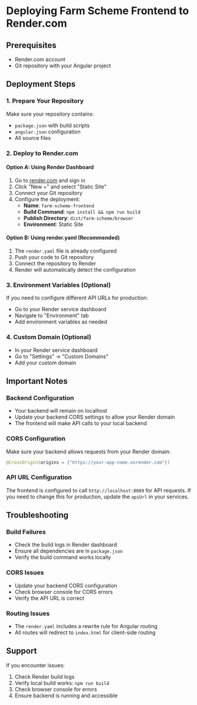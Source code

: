 # Deploying Farm Scheme Frontend to Render.com

## Prerequisites
- Render.com account
- Git repository with your Angular project

## Deployment Steps

### 1. Prepare Your Repository
Make sure your repository contains:
- `package.json` with build scripts
- `angular.json` configuration
- All source files

### 2. Deploy to Render.com

#### Option A: Using Render Dashboard
1. Go to [render.com](https://render.com) and sign in
2. Click "New +" and select "Static Site"
3. Connect your Git repository
4. Configure the deployment:
   - **Name**: `farm-scheme-frontend`
   - **Build Command**: `npm install && npm run build`
   - **Publish Directory**: `dist/farm-scheme/browser`
   - **Environment**: Static Site

#### Option B: Using render.yaml (Recommended)
1. The `render.yaml` file is already configured
2. Push your code to Git repository
3. Connect the repository to Render
4. Render will automatically detect the configuration

### 3. Environment Variables (Optional)
If you need to configure different API URLs for production:
- Go to your Render service dashboard
- Navigate to "Environment" tab
- Add environment variables as needed

### 4. Custom Domain (Optional)
- In your Render service dashboard
- Go to "Settings" → "Custom Domains"
- Add your custom domain

## Important Notes

### Backend Configuration
- Your backend will remain on localhost
- Update your backend CORS settings to allow your Render domain
- The frontend will make API calls to your local backend

### CORS Configuration
Make sure your backend allows requests from your Render domain:
```java
@CrossOrigin(origins = {"https://your-app-name.onrender.com"})
```

### API URL Configuration
The frontend is configured to call `http://localhost:8089` for API requests. 
If you need to change this for production, update the `apiUrl` in your services.

## Troubleshooting

### Build Failures
- Check the build logs in Render dashboard
- Ensure all dependencies are in `package.json`
- Verify the build command works locally

### CORS Issues
- Update your backend CORS configuration
- Check browser console for CORS errors
- Verify the API URL is correct

### Routing Issues
- The `render.yaml` includes a rewrite rule for Angular routing
- All routes will redirect to `index.html` for client-side routing

## Support
If you encounter issues:
1. Check Render build logs
2. Verify local build works: `npm run build`
3. Check browser console for errors
4. Ensure backend is running and accessible
